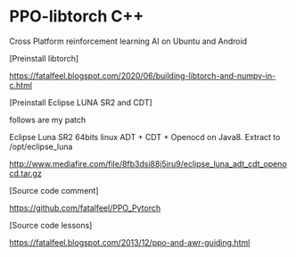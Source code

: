 # PPO-libtorch C++

Cross Platform reinforcement learning AI on Ubuntu and Android

[Preinstall libtorch]

https://fatalfeel.blogspot.com/2020/06/building-libtorch-and-numpy-in-c.html

[Preinstall Eclipse LUNA SR2 and CDT]

follows are my patch

Eclipse Luna SR2 64bits linux ADT + CDT + Openocd on Java8. Extract to /opt/eclipse_luna

http://www.mediafire.com/file/8fb3dsi88j5iru9/eclipse_luna_adt_cdt_openocd.tar.gz

[Source code comment]

https://github.com/fatalfeel/PPO_Pytorch

[Source code lessons]

https://fatalfeel.blogspot.com/2013/12/ppo-and-awr-guiding.html
